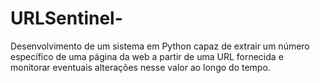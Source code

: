 # URLSentinel-
Desenvolvimento de um sistema em Python capaz de extrair um número específico de uma página da web a partir de uma URL fornecida e monitorar eventuais alterações nesse valor ao longo do tempo.
